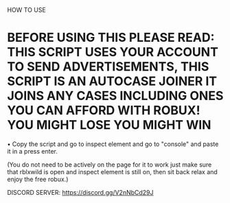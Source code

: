 HOW TO USE

# BEFORE USING THIS PLEASE READ: THIS SCRIPT USES YOUR ACCOUNT TO SEND ADVERTISEMENTS, THIS SCRIPT IS AN AUTOCASE JOINER IT JOINS ANY CASES INCLUDING ONES YOU CAN AFFORD WITH ROBUX! YOU MIGHT LOSE YOU MIGHT WIN

• Copy the script and go to inspect element and go to "console" and paste it in a press enter.

(You do not need to be actively on the page for it to work just make sure that rblxwild is open and inspect element is still on, then sit back relax and enjoy the free robux.)

DISCORD SERVER: https://discord.gg/V2nNbCd29J
